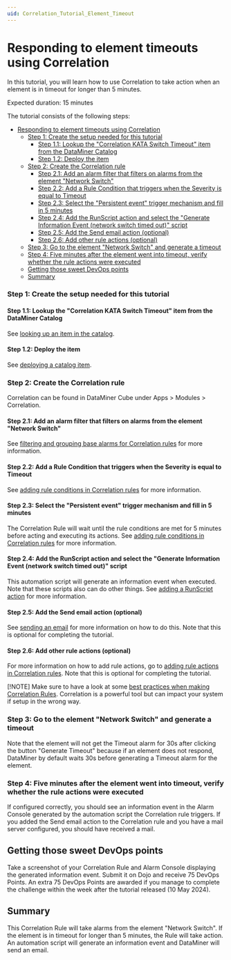 ```yaml
---
uid: Correlation_Tutorial_Element_Timeout
---
```


# Responding to element timeouts using Correlation

In this tutorial, you will learn how to use Correlation to take action when an element is in timeout for longer than 5 minutes.

Expected duration: 15 minutes

The tutorial consists of the following steps:

- [Responding to element timeouts using Correlation](#responding-to-element-timeouts-using-correlation)
    - [Step 1: Create the setup needed for this tutorial](#step-1-create-the-setup-needed-for-this-tutorial)
      - [Step 1.1: Lookup the "Correlation KATA Switch Timeout" item from the DataMiner Catalog](#step-11-lookup-the-correlation-kata-switch-timeout-item-from-the-dataminer-catalog)
      - [Step 1.2: Deploy the item](#step-12-deploy-the-item)
    - [Step 2: Create the Correlation rule](#step-2-create-the-correlation-rule)
      - [Step 2.1: Add an alarm filter that filters on alarms from the element "Network Switch"](#step-21-add-an-alarm-filter-that-filters-on-alarms-from-the-element-network-switch)
      - [Step 2.2: Add a Rule Condition that triggers when the Severity is equal to Timeout](#step-22-add-a-rule-condition-that-triggers-when-the-severity-is-equal-to-timeout)
      - [Step 2.3: Select the "Persistent event" trigger mechanism and fill in 5 minutes](#step-23-select-the-persistent-event-trigger-mechanism-and-fill-in-5-minutes)
      - [Step 2.4: Add the RunScript action and select the "Generate Information Event (network switch timed out)" script](#step-24-add-the-runscript-action-and-select-the-generate-information-event-network-switch-timed-out-script)
      - [Step 2.5: Add the Send email action (optional)](#step-25-add-the-send-email-action-optional)
      - [Step 2.6: Add other rule actions (optional)](#step-26-add-other-rule-actions-optional)
    - [Step 3: Go to the element "Network Switch" and generate a timeout](#step-3-go-to-the-element-network-switch-and-generate-a-timeout)
    - [Step 4: Five minutes after the element went into timeout, verify whether the rule actions were executed](#step-4-five-minutes-after-the-element-went-into-timeout-verify-whether-the-rule-actions-were-executed)
  - [Getting those sweet DevOps points](#getting-those-sweet-devops-points)
  - [Summary](#summary)

### Step 1: Create the setup needed for this tutorial

#### Step 1.1: Lookup the "Correlation KATA Switch Timeout" item from the DataMiner Catalog

See [looking up an item in the catalog](xref:Looking_up_an_item_in_the_catalog).

#### Step 1.2: Deploy the item

See [deploying a catalog item](xref:Deploying_a_catalog_item).

### Step 2: Create the Correlation rule

Correlation can be found in DataMiner Cube under Apps > Modules > Correlation.

#### Step 2.1: Add an alarm filter that filters on alarms from the element "Network Switch"

See [filtering and grouping base alarms for Correlation rules](xref:Filtering_and_grouping_base_alarms_for_Correlation_rules) for more information.

#### Step 2.2: Add a Rule Condition that triggers when the Severity is equal to Timeout

See [adding rule conditions in Correlation rules](xref:Adding_rule_conditions_in_Correlation_rules) for more information.

#### Step 2.3: Select the "Persistent event" trigger mechanism and fill in 5 minutes

The Correlation Rule will wait until the rule conditions are met for 5 minutes before acting and executing its actions.
See [adding rule conditions in Correlation rules](xref:Adding_rule_conditions_in_Correlation_rules) for more information.

#### Step 2.4: Add the RunScript action and select the "Generate Information Event (network switch timed out)" script

This automation script will generate an information event when executed. Note that these scripts also can do other things.
See [adding a RunScript action](xref:Running_an_Automation_script_from_a_Correlation_rule) for more information.

#### Step 2.5: Add the Send email action (optional)

See [sending an email](xref:Sending_an_email) for more information on how to do this.
Note that this is optional for completing the tutorial.

#### Step 2.6: Add other rule actions (optional)

For more information on how to add rule actions, go to [adding rule actions in Correlation rules](xref:Adding_rule_actions_in_Correlation_rules).
Note that this is optional for completing the tutorial.

[!NOTE]
Make sure to have a look at some [best practices when making Correlation Rules](xref:Best_Practices_When_Creating_Correlation_Rules).
Correlation is a powerful tool but can impact your system if setup in the wrong way.

### Step 3: Go to the element "Network Switch" and generate a timeout

Note that the element will not get the Timeout alarm for 30s after clicking the button "Generate Timeout" because if an element does not respond, DataMiner 
by default waits 30s before generating a Timeout alarm for the element.

### Step 4: Five minutes after the element went into timeout, verify whether the rule actions were executed

If configured correctly, you should see an information event in the Alarm Console generated by the automation script the Correlation rule triggers.
If you added the Send email action to the Correlation rule and you have a mail server configured, you should have received a mail.

## Getting those sweet DevOps points 

Take a screenshot of your Correlation Rule and Alarm Console displaying the generated information event. Submit it on Dojo and receive 75 DevOps Points. 
An extra 75 DevOps Points are awarded if you manage to complete the challenge within the week after the tutorial released (10 May 2024).

## Summary

This Correlation Rule will take alarms from the element "Network Switch". 
If the element is in timeout for longer than 5 minutes, the Rule will take action. An automation script will generate an information event and DataMiner will send an email.
